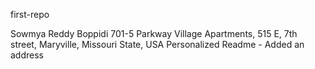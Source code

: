 first-repo

Sowmya Reddy Boppidi
701-5 Parkway Village Apartments, 515 E, 7th street, Maryville, Missouri State, USA
Personalized Readme - Added an address

